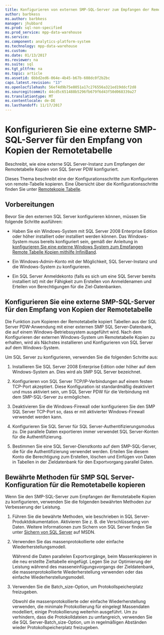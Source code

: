 ```yaml
---
title: Konfigurieren von externen SMP-SQL-Server zum Empfangen der Remotetabelle Kopien (PDW)
author: barbkess
ms.author: barbkess
manager: jhubbard
ms.prod: sql-non-specified
ms.prod_service: mpp-data-warehouse
ms.service: 
ms.component: analytics-platform-system
ms.technology: mpp-data-warehouse
ms.custom: 
ms.date: 01/13/2017
ms.reviewer: na
ms.suite: sql
ms.tgt_pltfrm: na
ms.topic: article
ms.assetid: 6bbd2ed6-064e-4b45-b67b-608dc0f2b2bc
caps.latest.revision: "13"
ms.openlocfilehash: 56ef4d9b75e8051a17c276556a321ed19ddcf2d8
ms.sourcegitcommit: 44cd5c651488b5296fb679f6d43f50d068339a27
ms.translationtype: MT
ms.contentlocale: de-DE
ms.lasthandoff: 11/17/2017
---
```

# <a name="configure-an-external-smp-sql-server-to-receive-remote-table-copies"></a>Konfigurieren Sie eine externe SMP-SQL-Server für den Empfang von Kopien der Remotetabelle
Beschreibt, wie eine externe SQL Server-Instanz zum Empfangen der Remotetabelle Kopien von SQL Server PDW konfiguriert.  
  
Dieses Thema beschreibt eine der Konfigurationsschritte zum Konfigurieren von remote-Tabelle kopieren. Eine Übersicht über die Konfigurationsschritte finden Sie unter [Remotekopie Tabelle](remote-table-copy.md).  
  
## <a name="before-you-begin"></a>Vorbereitungen  
Bevor Sie den externen SQL Server konfigurieren können, müssen Sie folgende Schritte ausführen:  
  
-   Haben Sie ein Windows-System mit SQL Server 2008 Enterprise Edition oder höher installiert oder installiert werden können. Das Windows-System muss bereits konfiguriert sein, gemäß der Anleitung in [konfigurieren Sie eine externe Windows System zum Empfangen Remote Tabelle Kopien mithilfe InfiniBand](configure-an-external-windows-system-to-receive-remote-table-copies-using-infiniband.md).  
  
-   Ein Windows-Admin-Konto mit der Möglichkeit, SQL Server-Instanz und die Windows-System zu konfigurieren.  
  
-   Ein SQL Server Anmeldekonto (falls es sich um eine SQL Server bereits installiert ist) mit der Fähigkeit zum Erstellen von Anmeldenamen und Erteilen von Berechtigungen für die Ziel-Datenbanken.  
  
## <a name="HowToSQLServer"></a>Konfigurieren Sie eine externe SMP-SQL-Server für den Empfang von Kopien der Remotetabelle  
Die Funktion zum Kopieren der Remotetabelle kopiert Tabellen aus der SQL Server PDW-Anwendung mit einer externen SMP SQL Server-Datenbank, die auf einem Windows-Betriebssystem ausgeführt wird. Nach dem Konfigurieren der externen Windows-System um Remotetabelle Kopien zu erhalten, wird als Nächstes installieren und Konfigurieren von SQL Server auf dem Windows-System.  
  
Um SQL Server zu konfigurieren, verwenden Sie die folgenden Schritte aus:  
  
1.  Installieren Sie SQL Server 2008 Enterprise Edition oder höher auf dem Windows-System an. Dies wird als SMP SQL Server bezeichnet.  
  
2.  Konfigurieren von SQL Server TCP/IP-Verbindungen auf einem festen TCP-Port akzeptiert. Diese Konfiguration ist standardmäßig deaktiviert und muss aktiviert sein, um SQL Server PDW für die Verbindung mit dem SMP-SQL-Server zu ermöglichen.  
  
3.  Deaktivieren Sie die Windows-Firewall oder konfigurieren Sie den SMP SQL Server TCP-Port so, dass er mit aktivierter Windows-Firewall verwendet werden kann.  
  
4.  Konfigurieren Sie SQL Server für SQL Server-Authentifizierungsmodus zu. Die parallele Daten exportieren immer verwendet SQL Server-Konten für die Authentifizierung.  
  
5.  Bestimmen Sie eine SQL Server-Dienstkonto auf dem SMP-SQL-Server, die für die Authentifizierung verwendet werden. Erteilen Sie diesem Konto die Berechtigung zum Erstellen, löschen und Einfügen von Daten in Tabellen in der Zieldatenbank für den Exportvorgang parallel Daten.  
  
## <a name="BPSQLConfig"></a>Bewährte Methoden für SMP SQL Server-Konfiguration für die Remotetabelle kopieren  
Wenn Sie den SMP-SQL-Server zum Empfangen der Remotetabelle Kopien zu konfigurieren, verwenden Sie die folgenden bewährten Methoden zur Verbesserung der Leistung.  
  
1.  Führen Sie die bewährte Methoden, wie beschrieben in SQL Server-Produktdokumentation. Aktivieren Sie z. B. die Verschlüsselung von Daten. Weitere Informationen zum Sichern von SQL Server finden Sie unter [Sichern von SQL Server](../relational-databases/security/securing-sql-server.md) auf MSDN.  
  
2.  Verwenden Sie das massenprotokollierte oder einfache Wiederherstellungsmodell.  
  
    Während die Daten parallelen Exportvorgänge, beim Massenkopieren in die neu erstellte Zieltabelle eingefügt. Legen Sie zur Optimierung der Leistung während des masseneinfügungsvorgangs der Zieldatenbank, die massenprotokollierte Wiederherstellung verwenden oder das einfache Wiederherstellungsmodell.  
  
3.  Verwenden Sie die Batch_size-Option, um Protokollspeicherplatz freizugeben.  
  
    Obwohl die massenprotokollierte oder einfache Wiederherstellung verwenden, die minimale Protokollierung für eingelegt Massendaten modelliert, einige Protokollierung weiterhin ausgeführt. Um zu verhindern, dass die Protokolldateien zu umfangreich, verwenden Sie die SQL Server-Batch_size-Option, um in regelmäßigen Abständen wieder Protokollspeicherplatz freizugeben.  
  
<!-- MISSING LINKS 
## See Also  
[Common Metadata Query Examples &#40;SQL Server PDW&#41;](../sqlpdw/common-metadata-query-examples-sql-server-pdw.md)  
-->
  
